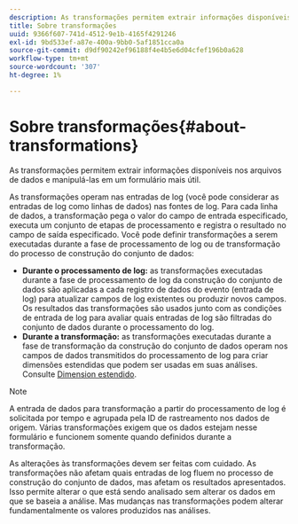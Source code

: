 ```yaml
---
description: As transformações permitem extrair informações disponíveis nos arquivos de dados e manipulá-las em um formulário mais útil.
title: Sobre transformações
uuid: 9366f607-741d-4512-9e1b-4165f4291246
exl-id: 9bd533ef-a87e-400a-9bb0-5af1851cca0a
source-git-commit: d9df90242ef96188f4e4b5e6d04cfef196b0a628
workflow-type: tm+mt
source-wordcount: '307'
ht-degree: 1%

---
```


# Sobre transformações{#about-transformations}

As transformações permitem extrair informações disponíveis nos arquivos de dados e manipulá-las em um formulário mais útil.

As transformações operam nas entradas de log (você pode considerar as entradas de log como linhas de dados) nas fontes de log. Para cada linha de dados, a transformação pega o valor do campo de entrada especificado, executa um conjunto de etapas de processamento e registra o resultado no campo de saída especificado. Você pode definir transformações a serem executadas durante a fase de processamento de log ou de transformação do processo de construção do conjunto de dados:

* **Durante o processamento de log:** as transformações executadas durante a fase de processamento de log da construção do conjunto de dados são aplicadas a cada registro de dados do evento (entrada de log) para atualizar campos de log existentes ou produzir novos campos. Os resultados das transformações são usados junto com as condições de entrada de log para avaliar quais entradas de log são filtradas do conjunto de dados durante o processamento do log.
* **Durante a transformação:** as transformações executadas durante a fase de transformação da construção do conjunto de dados operam nos campos de dados transmitidos do processamento de log para criar dimensões estendidas que podem ser usadas em suas análises. Consulte [Dimension estendido](../../../home/c-dataset-const-proc/c-ex-dim/c-abt-ex-dim.md).

>[!NOTE]
>
>A entrada de dados para transformação a partir do processamento de log é solicitada por tempo e agrupada pela ID de rastreamento nos dados de origem. Várias transformações exigem que os dados estejam nesse formulário e funcionem somente quando definidos durante a transformação.

As alterações às transformações devem ser feitas com cuidado. As transformações não afetam quais entradas de log fluem no processo de construção do conjunto de dados, mas afetam os resultados apresentados. Isso permite alterar o que está sendo analisado sem alterar os dados em que se baseia a análise. Mas mudanças nas transformações podem alterar fundamentalmente os valores produzidos nas análises.
